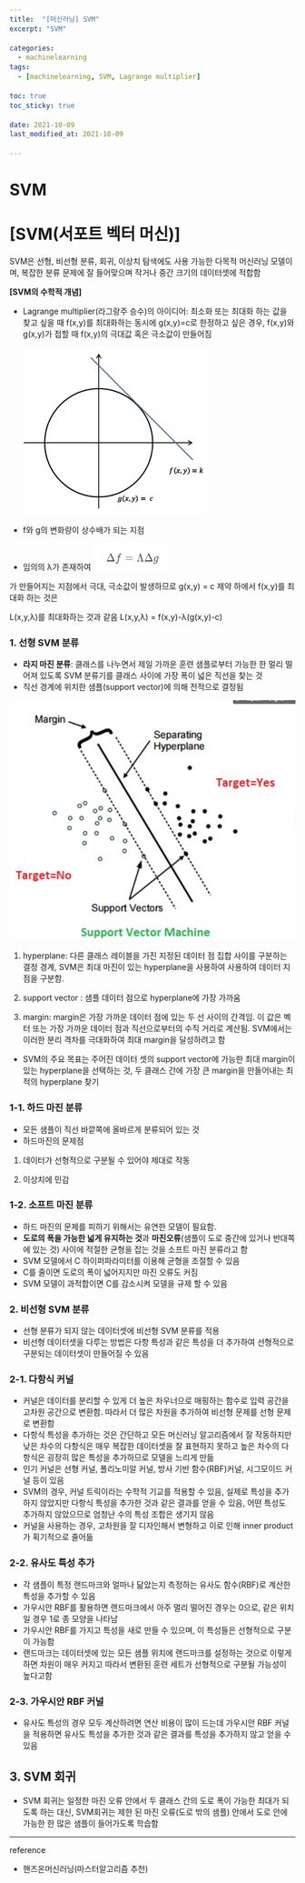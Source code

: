 ```yaml
---
title:  "[머신러닝] SVM"
excerpt: "SVM"

categories:
  - machinelearning
tags:
  - [machinelearning, SVM, Lagrange multiplier]

toc: true
toc_sticky: true
 
date: 2021-10-09
last_modified_at: 2021-10-09

---
```


# SVM

# **[SVM(서포트 벡터 머신)]**

SVM은 선형, 비선형 분류, 회귀, 이상치 탐색에도 사용 가능한 다목적 머신러닝 모델이며, 복잡한 분류 문제에 잘 들어맞으며 작거나 중간 크기의 데이터셋에 적합함

**[SVM의 수학적 개념]**

- Lagrange multiplier(라그랑주 승수)의 아이디어: 최소화 또는 최대화 하는 값을 찾고 싶을 때 f(x,y)를 최대화하는 동시에 g(x,y)=c로 한정하고 싶은 경우, f(x,y)와 g(x,y)가 접할 때 f(x,y)의 극대값 혹은 극소값이 만들어짐
    
    ![이미지 1009008.jpg](/assets/2021-10-09/이미지_1009008.jpg)
    

- f와 g의 변화량이 상수배가 되는 지점
- 임의의 λ가 존재하여
![이미지 1009008.jpg](/assets/2021-10-09/이미지_1009013.jpg)

가 만들어지는 지점에서 극대, 극소값이 발생하므로 g(x,y) = c 제약 하에서 f(x,y)를 최대화 하는 것은 

L(x,y,λ)를 최대화하는 것과 같음 L(x,y,λ) = f(x,y)-λ(g(x,y)-c)

### 1. 선형 SVM 분류

- **라지 마진 분류**: 클래스를 나누면서 제일 가까운 훈련 샘플로부터 가능한 한 멀리 떨어져 있도록 SVM 분류기를 클래스 사이에 가장 폭이 넓은 직선을 찾는 것
- 직선 경계에 위치한 샘플(support vector)에 의해 전적으로 결정됨

 ![이미지 1009008.jpg](/assets/2021-10-09/이미지_1009012.jpg)
    

1) hyperplane: 다른 클래스 레이블을 가진 지정된 데이터 점 집합 사이를 구분하는 결정 경계, SVM은 최대 마진이 있는 hyperplane을 사용하여 사용하여 데이터 지점을 구분함. 
2) support vector : 샘플 데이터 점으로 hyperplane에 가장 가까움

3) margin: margin은 가장 가까운 데이터 점에 있는 두 선 사이의 간격임. 이 값은 벡터 또는 가장 가까운 데이터 점과 직선으로부터의 수직 거리로 계산됨. SVM에서는 이러한 분리 격차를 극대화하여 최대 margin을 달성하려고 함

- SVM의 주요 목표는 주어진 데이터 셋의 support vector에 가능한 최대 margin이 있는 hyperplane을 선택하는 것, 두 클래스 간에 가장 큰 margin을 만들어내는 최적의 hyperplane 찾기

### 1-1. 하드 마진 분류

- 모든 샘플이 직선 바깥쪽에 올바르게 분류되어 있는 것
- 하드마진의 문제점

1) 데이터가 선형적으로 구분될 수 있어야 제대로 작동

2) 이상치에 민감

### 1-2. 소프트 마진 분류

- 하드 마진의 문제를 피하기 위해서는 유연한 모델이 필요함.
- **도로의 폭을 가능한 넓게 유지하는 것**과 **마진오류**(샘플이 도로 중간에 있거나 반대쪽에 있는 것) 사이에 적절한 균형을 잡는 것을 소프트 마진 분류라고 함
- SVM 모델에서 C 하이퍼파라미터를 이용해 균형을 조절할 수 있음
- C를 줄이면 도로의 폭이 넓어지지만 마진 오류도 커짐
- SVM 모델이 과적합이면 C를 감소시켜 모델을 규제 할 수 있음

### 2. 비선형 SVM 분류

- 선형 분류가 되지 않는 데이터셋에 비선형 SVM 분류를 적용
- 비선형 데이터셋을 다루는 방법은 다항 특성과 같은 특성을 더 추가하여 선형적으로 구분되는 데이터셋이 만들어질 수 있음

### 2-1. 다항식 커널

- 커널은 데이터를 분리할 수 있게 더 높은 차우너으로 매핑하는 함수로 입력 공간을 고차원 공간으로 변환함. 따라서 더 많은 차원을 추가하여 비선형 문제를 선형 문제로 변환함
- 다항식 특성을 추가하는 것은 간단하고 모든 머신러닝 알고리즘에서 잘 작동하지만 낮은 차수의 다항식은 매우 복잡한 데이터셋을 잘 표현하지 못하고 높은 차수의 다항식은 굉장히 많은 특성을 추가하므로 모델을 느리게 만듦
- 인기 커널은 선형 커널, 폴리노미알 커널, 방사 기반 함수(RBF)커널, 시그모이드 커널 등이 있음
- SVM의 경우, 커널 트릭이라는 수학적 기교를 적용할 수 있음, 실제로 특성을 추가하지 않았지만 다항식 특성을 추가한 것과 같은 결과를 얻을 수 있음, 어떤 특성도 추가하지 않았으므로 엄청난 수의 특성 조합은 생기지 않음
- 커널을 사용하는 경우, 고차원을 잘 디자인해서 변형하고 이로 인해 inner product가 획기적으로 줄어듦

### 2-2. 유사도 특성 추가

- 각 샘플이 특정 랜드마크와 얼마나 닮았는지 측정하는 유사도 함수(RBF)로 계산한 특성을 추가할 수 있음
- 가우시안 RBF를 활용하면 랜드마크에서 아주 멀리 떨어진 경우는 0으로, 같은 위치일 경우 1로 종 모양을 나타남
- 가우시안 RBF를 가지고 특성을 새로 만들 수 있으며, 이 특성들은 선형적으로 구분이 가능함
- 랜드마크는 데이터셋에 있는 모든 샘플 위치에 랜드마크를 설정하는 것으로 이렇게 하면 차원이 매우 커지고 따라서 변환된 훈련 세트가 선형적으로 구분될 가능성이 높다고함

### 2-3. 가우시안 RBF 커널

- 유사도 특성의 경우 모두 계산하려면 연산 비용이 많이 드는데 가우시안 RBF 커널을 적용하면 유사도 특성을 추가한 것과 같은 결과를 특성을 추가하지 않고 얻을 수 있음

## 3. SVM 회귀

- SVM 회귀는 일정한 마진 오류 안에서 두 클래스 간의 도로 폭이 가능한 최대가 되도록 하는 대신, SVM회귀는 제한 된 마진 오류(도로 밖의 샘플) 안에서 도로 안에 가능한 한 많은 샘플이 들어가도록 학습함

---

reference

- 핸즈온머신러닝(마스터알고리즘 추천)